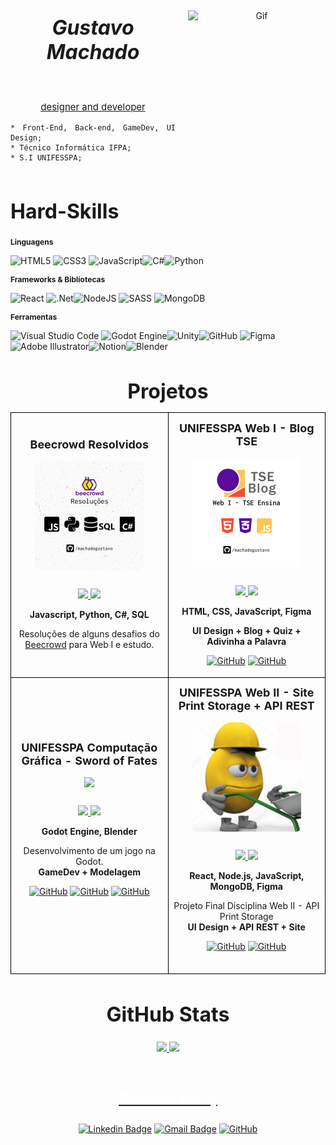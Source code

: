 
<!--"Hero"-->


<header style="display: flex;
  align-content: center;
  align-items: center;
  justify-content: center;
  gap: 20px;
  margin-bottom: 20px;">

<div>

<h6 id="title" style="text-align: center; font-size: 32px;
  font-weight: bold;">Gustavo Machado</h6>
<p id="subtitle" style="margin-top: -15px; text-align: center;
  font-size: 15px;"><u>designer and developer️</u></p>



<section style="text-align: justify;">

    * Front-End, Back-end, GameDev, UI Design;
    * Técnico Informática IFPA;
    * S.I UNIFESSPA;

</section>
</div>


 <img src="https://media.giphy.com/media/KBvp44hV75OEvJnzIT/giphy.gif" alt="Gif" width="220" height="220"/>



</header>


<main>
<h1 style="font-size: 32px;
  font-weight: bold;">Hard-Skills</h1>
<!--"Languages, Frameworks and Tools:"-->
<h2 style="font-size: 12px;
  margin-top: 6px;">Linguagens</h2>


![HTML5](https://img.shields.io/badge/html5-%23E34F26.svg?style=for-the-badge&logo=html5&logoColor=white)
![CSS3](https://img.shields.io/badge/css3-%231572B6.svg?style=for-the-badge&logo=css3&logoColor=white)
![JavaScript](https://img.shields.io/badge/javascript-%23323330.svg?style=for-the-badge&logo=javascript&logoColor=%23F7DF1E)![C#](https://img.shields.io/badge/c%23-%23239120.svg?style=for-the-badge&logo=c-sharp&logoColor=white)![Python](https://img.shields.io/badge/python-3670A0?style=for-the-badge&logo=python&logoColor=ffdd54)

<h2 style="font-size: 12px;
  margin-top: 6px;">Frameworks & Bibliotecas</h2>

![React](https://img.shields.io/badge/react-%2320232a.svg?style=for-the-badge&logo=react&logoColor=%2361DAFB)
![.Net](https://img.shields.io/badge/.NET-5C2D91?style=for-the-badge&logo=.net&logoColor=white)![NodeJS](https://img.shields.io/badge/node.js-6DA55F?style=for-the-badge&logo=node.js&logoColor=white)
![SASS](https://img.shields.io/badge/SASS-hotpink.svg?style=for-the-badge&logo=SASS&logoColor=white)
![MongoDB](https://img.shields.io/badge/MongoDB-%234ea94b.svg?style=for-the-badge&logo=mongodb&logoColor=white)


<h2 style="font-size: 12px;
  margin-top: 6px;">Ferramentas</h2>

![Visual Studio Code](https://img.shields.io/badge/Visual%20Studio%20Code-0078d7.svg?style=for-the-badge&logo=visual-studio-code&logoColor=white)
![Godot Engine](https://img.shields.io/badge/GODOT-%23FFFFFF.svg?style=for-the-badge&logo=godot-engine)![Unity](https://img.shields.io/badge/unity-%23000000.svg?style=for-the-badge&logo=unity&logoColor=white)![GitHub](https://img.shields.io/badge/github-%23121011.svg?style=for-the-badge&logo=github&logoColor=white)
![Figma](https://img.shields.io/badge/figma-%23F24E1E.svg?style=for-the-badge&logo=figma&logoColor=white)![Adobe Illustrator](https://img.shields.io/badge/adobe%20illustrator-%23FF9A00.svg?style=for-the-badge&logo=adobe%20illustrator&logoColor=white)![Notion](https://img.shields.io/badge/Notion-%23000000.svg?style=for-the-badge&logo=notion&logoColor=white)![Blender](https://img.shields.io/badge/Blender-%23000000.svg?style=for-the-badge&logo=blender&logoColor=white)

</main>  

<!--"Projects"-->
<!--"<details>"-->
<div id="projects" style="margin-top: 24px;">

<h1 style="text-align: center;
  font-size: 32px;
  font-weight: bold;
  margin-bottom: 12px;">Projetos</h1>

<div align="center">
<table>
<tr>

<td width="50%" style="border: 1px solid black;">
<h3 align="center" style="margin: 12px 0 16px 0;
  font-size: 18px;
  font-weight: bold;">Beecrowd Resolvidos</h3>
<div align="center">
<a href="https://github.com/machadogustavo/BeecrowdGustavo" target="_blank"><img src="./src/images/BeecrowdProjectIcon.png" width="175" alt="Beecrowd Resolvidos" style="margin-bottom: 12px;"></a>
<p>
<a href="https://github.com/machadogustavo/BeecrowdGustavo">
<img src="https://img.shields.io/badge/Repositório-252525?style=for-the-badge&logo=github&logoColor=white">

<img src="https://img.shields.io/badge/Status-working%20on%20it-FFEC00">
</a>
</a>
</p>
<p><strong>Javascript, Python, C#, SQL</strong>

Resoluções de alguns desafios do
[Beecrowd](https://www.beecrowd.com.br/judge/pt/categories) 
para Web I e estudo.</p>
</div>

</td>

<td width="50%" style="border: 1px solid black;">
<h3 align="center" style="margin: 12px 0 16px 0;
  font-size: 18px;
  font-weight: bold;">UNIFESSPA Web I - Blog TSE</h3>
<div align="center">
<a href="https://github.com/machadogustavo/WebIProjetoFinal-TSE" target="_blank"><img src="./src/images/TSEBlogIcon.png" width="175" style="margin-bottom: 12px;"></a>
<p>
<a href="https://github.com/machadogustavo/WebIProjetoFinal-TSE">
<img src="https://img.shields.io/badge/Repositório-252525?style=for-the-badge&logo=github&logoColor=white">

<img src="https://img.shields.io/badge/Status-finish-93FF00">
</a>
</a>
</p>
<p><strong>HTML, CSS, JavaScript, Figma</strong>

<strong>UI Design + Blog + Quiz + Adivinha a Palavra</strong><br>

[![GitHub](https://img.shields.io/badge/-Gustavo%20Paixão-191919?style=flat-square&labelColor=191919&logo=github&logoColor=white&link=link)](https://github.com/machadogustavo)
[![GitHub](https://img.shields.io/badge/-Gabriel%20Morandi-191919?style=flat-square&labelColor=191919&logo=github&logoColor=white&link=link)](https://github.com/gabrielmorandi)
<br>
</div>
</td>
</tr>

<tr>

<td width="50%" colspan="0" align="center" style="border: 1px solid black;">
<h3 align="center" style="margin: 12px 0 16px 0;
  font-size: 18px;
  font-weight: bold;">UNIFESSPA Computação Gráfica - Sword of Fates</h3>
<div align="center">
<a href="https://github.com/machadogustavo/ComputacaoGraficaProjeto-SOF" target="_blank"><img src="./src/images/ComputaçãoGráficaIcon.gif" width="175" style="margin-bottom: 12px;"></a>
<p>
<a href="https://github.com/machadogustavo/ComputacaoGraficaProjeto-SOF">
<img src="https://img.shields.io/badge/Repositório-252525?style=for-the-badge&logo=github&logoColor=white">

<img src="https://img.shields.io/badge/Status-finish-93FF00">
</a>
</a>
</p>
<p><strong>Godot Engine, Blender</strong>

Desenvolvimento de um jogo na Godot.<br>
<strong>GameDev + Modelagem</strong><br>

[![GitHub](https://img.shields.io/badge/-Gustavo%20Paixão-191919?style=flat-square&labelColor=191919&logo=github&logoColor=white&link=link)](https://github.com/machadogustavo)
[![GitHub](https://img.shields.io/badge/-Andre%20Joas-191919?style=flat-square&labelColor=191919&logo=github&logoColor=white&link=link)](https://github.com/AndreJoas)
[![GitHub](https://img.shields.io/badge/-Wemelly%20Nunes-191919?style=flat-square&labelColor=191919&logo=github&logoColor=white&link=link)](https://github.com/wemy-nunes)


<br>
</div>
</td>


<td width="50%" colspan="0" align="center" style="border: 1px solid black;">
<h3 align="center" style="margin: 12px 0 16px 0;
  font-size: 18px;
  font-weight: bold;">UNIFESSPA Web II - Site Print Storage + API REST</h3>
<div align="center">
<a href="https://github.com/machadogustavo/WebII-ProjetoFinal" target="_blank"><img src="./src/images/APIPrintStorageIcon.png" width="175" style="margin-bottom: 12px;"></a>
<p>
<a href="https://github.com/machadogustavo/WebII-ProjetoFinal">
<img src="https://img.shields.io/badge/Repositório-252525?style=for-the-badge&logo=github&logoColor=white">

<img src="https://img.shields.io/badge/Status-working%20on%20it-FFEC00">
</a>
</a>
</p>
<p><strong>React, Node.js, JavaScript, MongoDB, Figma</strong>

Projeto Final Disciplina Web II - API Print Storage<br>
<strong>UI Design + API REST + Site</strong><br>

[![GitHub](https://img.shields.io/badge/-Gustavo%20Paixão-191919?style=flat-square&labelColor=191919&logo=github&logoColor=white&link=link)](https://github.com/machadogustavo)
[![GitHub](https://img.shields.io/badge/-Gabriel%20Morandi-191919?style=flat-square&labelColor=191919&logo=github&logoColor=white&link=link)](https://github.com/gabrielmorandi)

<br>
</div>
</td>


</tr>
</table>
</div>
<!--"</details>"-->

<div id="github" align="center" style="margin: 12px;
  gap: 24px;
  margin-top: 24px;
  margin-bottom: 24px;">
<h1 style="font-size: 32px;
  font-weight: bold;
  margin-bottom: 24px;">GitHub Stats</h1>

  <a href="https://github.com/machadogustavo">
  <img height="150em" src="https://github-readme-stats.vercel.app/api?username=machadogustavo&show_icons=true&theme=dark&include_all_commits=true&count_private=true"/>
  <img height="150em" src="https://github-readme-stats.vercel.app/api/top-langs/?username=machadogustavo&layout=compact&langs_count=7&theme=dark"/>


</div>

<!--"Social Media | Contact"-->
<footer style="display: flex;
  flex-direction: column;
  align-items: center;">
<h2 style="color: white;
  font-size: 24px;
  font-weight: bold;
  margin-bottom: 12px;">Contact me :)</h2>

[![Linkedin Badge](https://img.shields.io/badge/-Gustavo%20Machado-191919?style=flat-square&logo=Linkedin&logoColor=white&link=https://www.linkedin.com/in/paixaogustavo/)](https://www.linkedin.com/in/paixaogustavo/) [![Gmail Badge](https://img.shields.io/badge/-contact.gustavomachado@gmail.com-191919?style=flat-square&logo=Gmail&logoColor=white&link=mailto:herickherick47@gmail.com)](mailto:contact.gustavomachado@gmail.com) [![GitHub](https://img.shields.io/badge/-Portfólio%20Pages-191919?style=flat-square&labelColor=191919&logo=github&logoColor=white&link=link)](https://machadogustavo.github.io/machadogustavo/)


</footer>

</div>



